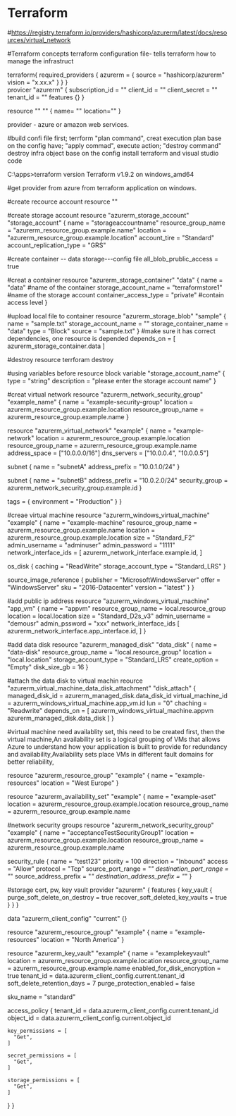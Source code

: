 # Terraform 
#https://registry.terraform.io/providers/hashicorp/azurerm/latest/docs/resources/virtual_network


#Terraform concepts  terraform configuration file- tells terraform how to manage the infrastruct  

terraform{
  required_providers {
    azurerm = {
      source = "hashicorp/azurerm"
      vision = "x.xx.x"
     } 
  } 
}  
provicer "azurerm" {
  subscription_id = ""
  client_id       = ""
  client_secret   = ""
  tenant_id       = ""
  features {}
}

resource "" "" {
  name= ""
  location=""
}


provider - azure or amazon web services.

#build confi file first; terrform "plan command", creat execution plan base on the config have; "apply commad", execute action; "destroy command" destroy infra object base on the config
install terraform and visual studio code 

C:\apps>terraform version
Terraform v1.9.2
on windows_amd64


#get provider from azure from terraform application on windows. 

#create recource account
resource ""


#create storage account
resource "azurerm_storage_account" "storage_account" {
  name                     = "storageaccountname"
  resource_group_name      = "azurerm_resource_group.example.name"
  location                 = "azurerm_resource_group.example.location"
  account_tire             = "Standard"
  account_replication_type = "GRS"

#create container -- data storage---config file
all_blob_prublic_access = true

#creat a container
resource "azurerm_storage_container" "data" {
  name                   = "data"                         #name of the container
  storage_account_name   = "terraformstore1"              #name of the storage account
  container_access_type  = "private"                      #contain access level
}

#upload local file to container
resource "azurerm_storage_blob" "sample" {
  name                   = "sample.txt"
  storage_account_name   = ""
  storage_container_name = "data"
  type                   = "Block"
  source                 = "sample.txt"
}
#make sure it has correct dependencies, one resource is depended
depends_on = [
  azurerm_storage_container.data
]

#destroy resource 
terrforam destroy

#using variables before resource block
variable "storage_account_name" {
  type = "string"
  description = "please enter the storage account name"
}

#creat virtual network
resource "azurerm_network_security_group" "example_name" {
  name                = "example-security-group"
  location            = azurerm_resource_group.example.location
  resource_group_name = azurerm_resource_group.example.name
}

resource "azurerm_virtual_network" "example" {
  name                = "example-network"
  location            = azurerm_resource_group.example.location
  resource_group_name = azurerm_resource_group.example.name
  address_space       = ["10.0.0.0/16"]
  dns_servers         = ["10.0.0.4", "10.0.0.5"]

  subnet {
    name           = "subnetA"
    address_prefix = "10.0.1.0/24"
  }

  subnet {
    name           = "subnetB"
    address_prefix = "10.0.2.0/24"
    security_group = azurerm_network_security_group.example.id
  }

  tags = {
    environment = "Production"
  }
}

#creae virtual machine
resource "azurerm_windows_virtual_machine" "example" {
  name                = "example-machine"
  resource_group_name = azurerm_resource_group.example.name
  location            = azurerm_resource_group.example.location
  size                = "Standard_F2"
  admin_username      = "adminuser"
  admin_password      = "1111"
  network_interface_ids = [
    azurerm_network_interface.example.id,
  ]

  os_disk {
    caching              = "ReadWrite"
    storage_account_type = "Standard_LRS"
  }

  source_image_reference {
    publisher = "MicrosoftWindowsServer"
    offer     = "WindowsServer"
    sku       = "2016-Datacenter"
    version   = "latest"
  }
}

#add public ip address
resource "azurerm_windows_virtual_machine" "app_vm" {
  name                     = "appvm"
  resource_group_name      = local.resource_group
  location                 = local.location
  size                     = "Standard_D2s_v3"
  admin_username           = "demousr"
  admin_pssword            = "xxx"
  network_interface_ids [
    azurerm_network_interface.app_interface.id,
  ]
}

#add data disk
resource "azurerm_managed_disk" "data_disk" {
  name                     = "data-disk"
  resource_group_name      = "local.resource_group"
  location                 = "local.location"
  storage_account_type     = "Standard_LRS"
  create_option            = "Empty"
  disk_size_gb             = 16
}

#attach the data disk to virtual machin
reource "azurerm_virtual_machine_data_disk_attachment" "disk_attach" {
  managed_disk_id         = azurerm_managed_disk.data_disk_id
  virtual_machine_id      = azurerm_windows_virtual_machine.app_vm.id
  lun                     = "0"
  chaching                = "Readwrite"
  depends_on = [
    azurerm_windows_virtual_machine.appvm
    azurerm_managed_disk.data_disk
  ]
}

#virtual machine need availablity set, this need to be created first, then the virtual machine,An availability set is a logical grouping of VMs that allows Azure to understand how your application is built to provide for redundancy and availability,Availability sets place VMs in different fault domains for better reliability,

resource "azurerm_resource_group" "example" {
  name     = "example-resources"
  location = "West Europe"
}

resource "azurerm_availability_set" "example" {
  name                = "example-aset"
  location            = azurerm_resource_group.example.location
  resource_group_name = azurerm_resource_group.example.name

  #network security groups
  resource "azurerm_network_security_group" "example" {
  name                = "acceptanceTestSecurityGroup1"
  location            = azurerm_resource_group.example.location
  resource_group_name = azurerm_resource_group.example.name

  security_rule {
    name                       = "test123"
    priority                   = 100
    direction                  = "Inbound"
    access                     = "Allow"
    protocol                   = "Tcp"
    source_port_range          = "*"
    destination_port_range     = "*"
    source_address_prefix      = "*"
    destination_address_prefix = "*"
  }


#storage cert, pw, key vault
provider "azurerm" {
  features {
    key_vault {
      purge_soft_delete_on_destroy    = true
      recover_soft_deleted_key_vaults = true
    }
  }
}

data "azurerm_client_config" "current" {}

resource "azurerm_resource_group" "example" {
  name     = "example-resources"
  location = "North America"
}

resource "azurerm_key_vault" "example" {
  name                        = "examplekeyvault"
  location                    = azurerm_resource_group.example.location
  resource_group_name         = azurerm_resource_group.example.name
  enabled_for_disk_encryption = true
  tenant_id                   = data.azurerm_client_config.current.tenant_id
  soft_delete_retention_days  = 7
  purge_protection_enabled    = false

  sku_name = "standard"

  access_policy {
    tenant_id = data.azurerm_client_config.current.tenant_id
    object_id = data.azurerm_client_config.current.object_id

    key_permissions = [
      "Get",
    ]

    secret_permissions = [
      "Get",
    ]

    storage_permissions = [
      "Get",
    ]
  }
}

